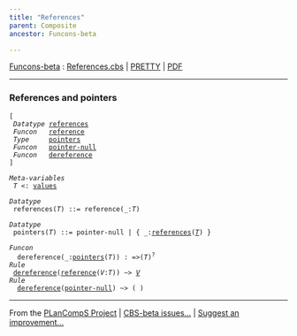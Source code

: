 ```yaml
---
title: "References"
parent: Composite
ancestor: Funcons-beta

---
```


[Funcons-beta] : [References.cbs] \| [PRETTY] \| [PDF]


----
### References and pointers

<div class="highlighter-rouge"><pre class="highlight"><code>[
 <i class="keyword">Datatype</i> <span class="name"><a href="#Name_references">references</a></span>
 <i class="keyword">Funcon</i>   <span class="name"><a href="#Name_reference">reference</a></span>
 <i class="keyword">Type</i>     <span class="name"><a href="#Name_pointers">pointers</a></span>
 <i class="keyword">Funcon</i>   <span class="name"><a href="#Name_pointer-null">pointer-null</a></span>
 <i class="keyword">Funcon</i>   <span class="name"><a href="#Name_dereference">dereference</a></span>
]</code></pre></div>



<div class="highlighter-rouge"><pre class="highlight"><code><i class="keyword">Meta-variables</i>
 <span id="PartVariable_T"><i class="var">T</i></span> <: <span class="name"><a href="../../Value-Types/index.html#Name_values">values</a></span></code></pre></div>



<div class="highlighter-rouge"><pre class="highlight"><code><i class="keyword">Datatype</i>
 <span class="name"><span id="Name_references">references</span></span>(<span id="Variable49_T"><i class="var">T</i></span>) ::= <span id="Name_reference">reference</span>(_:<span id="Variable65_T"><i class="var">T</i></span>)</code></pre></div>



<div class="highlighter-rouge"><pre class="highlight"><code><i class="keyword">Datatype</i>
 <span class="name"><span id="Name_pointers">pointers</span></span>(<span id="Variable87_T"><i class="var">T</i></span>) ::= <span id="Name_pointer-null">pointer-null</span> | { _:<span class="name"><a href="#Name_references">references</a></span>(<a href="#Variable87_T"><i class="var">T</i></a>) }</code></pre></div>

<div class="highlighter-rouge"><pre class="highlight"><code><i class="keyword">Funcon</i>
  <span class="name"><span id="Name_dereference">dereference</span></span>(_:<span class="name"><a href="#Name_pointers">pointers</a></span>(<span id="Variable130_T"><i class="var">T</i></span>)) : =>(<span id="Variable150_T"><i class="var">T</i></span>)<sup class="sup">?</sup>
<i class="keyword">Rule</i>
 <span class="name"><a href="#Name_dereference">dereference</a></span>(<span class="name"><a href="#Name_reference">reference</a></span>(<span id="Variable167_V"><i class="var">V</i></span>:<i class="var">T</i>)) ~> <a href="#Variable167_V"><i class="var">V</i></a>
<i class="keyword">Rule</i>
  <span class="name"><a href="#Name_dereference">dereference</a></span>(<span class="name"><a href="#Name_pointer-null">pointer-null</a></span>) ~> ( )</code></pre></div>



[Funcons-beta]: /CBS-beta/docs/Funcons-beta
  "FUNCONS-BETA"
[Unstable-Funcons-beta]: /CBS-beta/docs/Unstable-Funcons-beta
  "UNSTABLE-FUNCONS-BETA"
[Languages-beta]: /CBS-beta/docs/Languages-beta
  "LANGUAGES-BETA"
[Unstable-Languages-beta]: /CBS-beta/docs/Unstable-Languages-beta
  "UNSTABLE-LANGUAGES-BETA"
[CBS-beta]: /CBS-beta
  "CBS-BETA"
[References.cbs]: https://github.com/plancomps/CBS-beta/blob/math/Funcons-beta/Values/Composite/References/References.cbs
  "CBS SOURCE FILE ON GITHUB"
[PLAIN]: /CBS-beta/docs/Funcons-beta/Values/Composite/References
  "CBS SOURCE WEB PAGE"
[PRETTY]: /CBS-beta/math/Funcons-beta/Values/Composite/References
  "CBS-KATEX WEB PAGE"
[PDF]: https://github.com/plancomps/CBS-beta/blob/math/Funcons-beta/Values/Composite/References/References.pdf
  "CBS-LATEX PDF FILE"
[PLanCompS Project]: https://plancomps.github.io
  "PROGRAMMING LANGUAGE COMPONENTS AND SPECIFICATIONS PROJECT HOME PAGE"

____

From the [PLanCompS Project] | [CBS-beta issues...] | [Suggest an improvement...]

[CBS-beta issues...]: https://github.com/plancomps/CBS-beta/issues
   "CBS-BETA ISSUE REPORTS ON GITHUB"
 [Suggest an improvement...]: mailto:plancomps@gmail.com?Subject=CBS-beta%20-%20comment&Body=Re%3A%20CBS-beta%20specification%20at%20Values/Composite/References/References.cbs%0A%0AComment/Query/Issue/Suggestion%3A%0A%0A%0ASignature%3A%0A
   "GENERATE AN EMAIL TEMPLATE"
